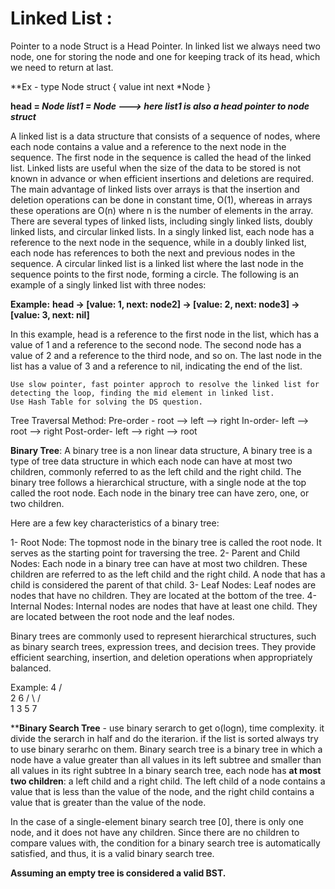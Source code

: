 # Linked List :
Pointer to a node Struct is a Head Pointer.
In linked list we always need two node, one for storing the node and one for keeping track of its head, which we need to return at last.

**Ex - 
type Node struct {
    value int
    next  *Node
}

**head = *Node
list1 = *Node  ---> here list1 is also a head pointer to node struct****

  A linked list is a data structure that consists of a sequence of nodes, where each node contains a value and a reference to the next node in the sequence. The first node in the sequence is called the head of the linked list.
Linked lists are useful when the size of the data to be stored is not known in advance or when efficient insertions and deletions are required. The main advantage of linked lists over arrays is that the insertion and deletion operations can be done in constant time, O(1), whereas in arrays these operations are O(n) where n is the number of elements in the array.
There are several types of linked lists, including singly linked lists, doubly linked lists, and circular linked lists. In a singly linked list, each node has a reference to the next node in the sequence, while in a doubly linked list, each node has references to both the next and previous nodes in the sequence. A circular linked list is a linked list where the last node in the sequence points to the first node, forming a circle.
The following is an example of a singly linked list with three nodes:

**Example:**
**head -> [value: 1, next: node2] -> [value: 2, next: node3] -> [value: 3, next: nil]**

In this example, head is a reference to the first node in the list, which has a value of 1 and a reference to the second node. The second node has a value of 2 and a reference to the third node, and so on. The last node in the list has a value of 3 and a reference to nil, indicating the end of the list.

    Use slow pointer, fast pointer approch to resolve the linked list for detecting the loop, finding the mid element in linked list.
    Use Hash Table for solving the DS question.
    
Tree Traversal Method:
Pre-order - root --> left --> right
In-order- left --> root --> right
Post-order- left --> right --> root

**Binary Tree**: A binary tree is a non linear data structure, 
A binary tree is a type of tree data structure in which each node can have at most two children, commonly referred to as the left child and the right child. The binary tree follows a hierarchical structure, with a single node at the top called the root node. Each node in the binary tree can have zero, one, or two children.

Here are a few key characteristics of a binary tree:

1- Root Node: The topmost node in the binary tree is called the root node. It serves as the starting point for traversing the tree.
2- Parent and Child Nodes: Each node in a binary tree can have at most two children. These children are referred to as the left child and the right child. A node that has a child is considered the parent of that child.
3- Leaf Nodes: Leaf nodes are nodes that have no children. They are located at the bottom of the tree.
4- Internal Nodes: Internal nodes are nodes that have at least one child. They are located between the root node and the leaf nodes.

Binary trees are commonly used to represent hierarchical structures, such as binary search trees, expression trees, and decision trees. They provide efficient searching, insertion, and deletion operations when appropriately balanced.

Example: 
       4
     /   \
    2     6
   / \   / \
  1   3 5   7

****Binary Search Tree** - use binary serarch to get o(logn), time complexity. it divide the serarch in half and do the iterarion.
if the list is sorted always try to use binary serarhc on them.
Binary search tree is a binary tree in which a node have a value greater than all values in its left subtree and smaller than all values in its right subtree
In a binary search tree, each node has **at most two children**: a left child and a right child. The left child of a node contains a value that is less than the value of the node, and the right child contains a value that is greater than the value of the node.

In the case of a single-element binary search tree [0], there is only one node, and it does not have any children. Since there are no children to compare values with, the condition for a binary search tree is automatically satisfied, and thus, it is a valid binary search tree.

**Assuming an empty tree is considered a valid BST.**

